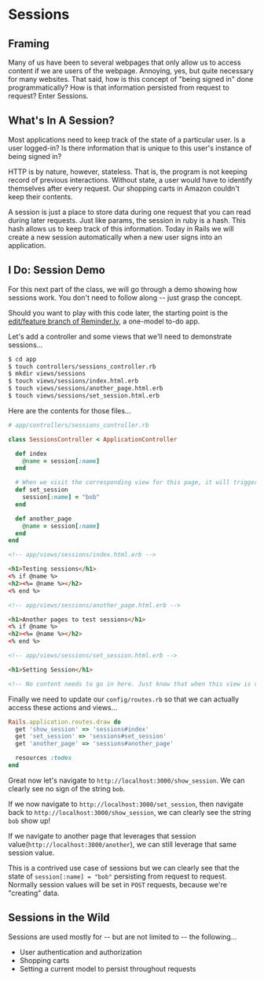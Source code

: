 # Sessions

## Framing

Many of us have been to several webpages that only allow us to access content if we are users of the webpage. Annoying, yes, but quite necessary for many websites. That said, how is this concept of "being signed in" done programmatically? How is that information persisted from request to request? Enter Sessions.

## What's In A Session?

Most applications need to keep track of the state of a particular user. Is a user logged-in? Is there information that is unique to this user's instance of being signed in?

HTTP is by nature, however, stateless. That is, the program is not keeping record of previous interactions. Without state, a user would have to identify themselves after every request. Our shopping carts in Amazon couldn't keep their contents.

A session is just a place to store data during one request that you can read during later requests. Just like params, the session in ruby is a hash. This hash allows us to keep track of this information. Today in Rails we will create a new session automatically when a new user signs into an application.

## I Do: Session Demo

For this next part of the class, we will go through a demo showing how sessions work. You don't need to follow along -- just grasp the concept.

Should you want to play with this code later, the starting point is the [edit/feature branch of Reminder.ly](https://github.com/ga-wdi-exercises/reminderly/tree/edit-feature), a one-model to-do app.

Let's add a controller and some views that we'll need to demonstrate sessions...

```bash
$ cd app
$ touch controllers/sessions_controller.rb
$ mkdir views/sessions
$ touch views/sessions/index.html.erb
$ touch views/sessions/another_page.html.erb
$ touch views/sessions/set_session.html.erb
```

Here are the contents for those files...

```ruby
# app/controllers/sessions_controller.rb

class SessionsController < ApplicationController

  def index
    @name = session[:name]
  end

  # When we visit the corresponding view for this page, it will trigger this controller action and run the below code.
  def set_session
    session[:name] = "bob"
  end

  def another_page
    @name = session[:name]
  end
end
```

```html
<!-- app/views/sessions/index.html.erb -->

<h1>Testing sessions</h1>
<% if @name %>
<h2><%= @name %></h2>
<% end %>
```

```html
<!-- app/views/sessions/another_page.html.erb -->

<h1>Another pages to test sessions</h1>
<% if @name %>
<h2><%= @name %></h2>
<% end %>
```

```html
<!-- app/views/sessions/set_session.html.erb -->

<h1>Setting Session</h1>

<!-- No content needs to go in here. Just know that when this view is visited, we are setting a session in our controller. -->
```

Finally we need to update our `config/routes.rb` so that we can actually access these actions and views...

```ruby
Rails.application.routes.draw do
  get 'show_session' => 'sessions#index'
  get 'set_session' => 'sessions#set_session'
  get 'another_page' => 'sessions#another_page'

  resources :todos
end
```

Great now let's navigate to `http://localhost:3000/show_session`. We can clearly see no sign of the string `bob`.

If we now navigate to `http://localhost:3000/set_session`, then navigate back to `http://localhost:3000/show_session`, we can clearly see the string `bob` show up!

If we navigate to another page that leverages that session value(`http://localhost:3000/another`), we can still leverage that same session value.

This is a contrived use case of sessions but we can clearly see that the state of `session[:name] = "bob"` persisting from request to request. Normally session values will be set in `POST` requests, because we're "creating" data.

## Sessions in the Wild

Sessions are used mostly for -- but are not limited to -- the following...

- User authentication and authorization
- Shopping carts
- Setting a current model to persist throughout requests
